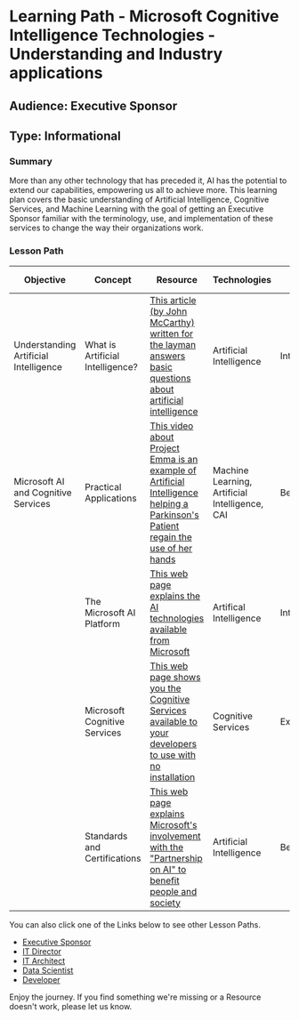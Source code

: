 # Learning Path - Microsoft Cognitive Intelligence Technologies - Understanding and Industry applications 

## Audience: Executive Sponsor
## Type: Informational

### Summary
More than any other technology that has preceded it, AI has the potential to extend our capabilities, empowering us all to achieve more. This learning plan covers the basic understanding of Artificial Intelligence, Cognitive Services, and Machine Learning with the goal of getting an Executive Sponsor familiar with the terminology, use, and implementation of these services to change the way their organizations work.

### Lesson Path

| Objective |	Concept	| Resource | Technologies | Level | Pre-Requisites 
| --- |	---	| --- | ---  | ---  | --- 
| Understanding Artificial Intelligence | What is Artificial Intelligence? | [This article (by John McCarthy) written for the layman answers basic questions about artificial intelligence](http://www-formal.stanford.edu/jmc/whatisai/whatisai.html) | Artificial Intelligence | Intermediate | General Computing Knowledge
| Microsoft AI and Cognitive Services   | Practical Applications | [This video about Project Emma is an example of Artificial Intelligence helping a Parkinson's Patient regain the use of her hands](https://blogs.microsoft.com/transform/feature/emma-can-write-again-thanks-to-prototype-watch-raising-hope-for-parkinsons-disease/#sm.0016winnm1bs8ejhvjn2q961xsnft) | Machine Learning, Artificial Intelligence, CAI | Beginner | None
|                                       | The Microsoft AI Platform | [This web page explains the AI technologies available from Microsoft](https://www.microsoft.com/en-us/AI/ai-platform) | Artifical Intelligence  | Intermediate | General Computing Background
|  | Microsoft Cognitive Services | [This web page shows you the Cognitive Services available to your developers to use with no installation ](https://docs.microsoft.com/en-us/azure/#pivot=services&panel=cognitive) | Cognitive Services | Experienced | Computing Background (to evaluate), Programming API's (to implement)
|  | Standards and Certifications | [This web page explains Microsoft's involvement with the "Partnership on AI" to benefit people and society ](https://www.partnershiponai.org/) | Artificial Intelligence | Beginner | None


You can also click one of the Links below to see other Lesson Paths.

- [Executive Sponsor](https://github.com/BuckWoody/LearningPaths/tree/master/Executive%20Sponsor)
- [IT Director](https://github.com/BuckWoody/LearningPaths/tree/master/IT%20Director)
- [IT Architect](https://github.com/BuckWoody/LearningPaths/tree/master/IT%20Architect)
- [Data Scientist](https://github.com/BuckWoody/LearningPaths/tree/master/Data%20Scientist)
- [Developer](https://github.com/BuckWoody/LearningPaths/tree/master/Developer)

Enjoy the journey. If you find something we're missing or a Resource doesn't work, please let us know.